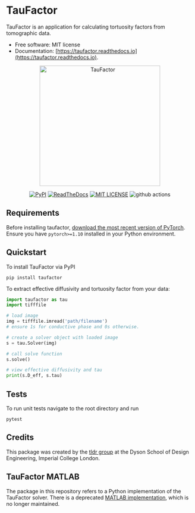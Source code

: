 # TauFactor

TauFactor is an application for calculating tortuosity factors from tomographic data.

-   Free software: MIT license
-   Documentation: [https://taufactor.readthedocs.io](https://taufactor.readthedocs.io).

<p align="center">
<img src="https://tldr-group.github.io/static/media/tau_example.685a0640.png" alt="TauFactor" width="324" height="324">
</p>
<p align="center">
<a href="https://pypi.python.org/pypi/taufactor">
        <img src="https://img.shields.io/pypi/v/taufactor.svg"
            alt="PyPI"></a>
<a href="https://taufactor.readthedocs.io/en/latest/?badge=latest">
        <img src="https://readthedocs.org/projects/taufactor/badge/?version=latest"
            alt="ReadTheDocs"></a>
<a href="https://opensource.org/licenses/MIT">
        <img src="https://img.shields.io/badge/License-MIT-yellow.svg"
            alt="MIT LICENSE"></a>
<img src="https://github.com/tldr-group/taufactor/actions/workflows/taufactor.yml/badge.svg"
        alt="github actions">

</p>

## Requirements

Before installing taufactor, [download the most recent version of PyTorch](https://pytorch.org/get-started/locally/). Ensure you have `pytorch>=1.10` installed in your Python environment.

## Quickstart

To install TauFactor via PyPI

```
pip install taufactor
```

To extract effective diffusivity and tortuosity factor from your data:

```python
import taufactor as tau
import tifffile

# load image
img = tifffile.imread('path/filename')
# ensure 1s for conductive phase and 0s otherwise.

# create a solver object with loaded image
s = tau.Solver(img)

# call solve function
s.solve()

# view effective diffusivity and tau
print(s.D_eff, s.tau)

```

## Tests

To run unit tests navigate to the root directory and run

```
pytest
```

## Credits

This package was created by the [tldr group](https://tldr-group.github.io/) at the Dyson School of Design Engineering, Imperial College London.

## TauFactor MATLAB

The package in this repository refers to a Python implementation of the TauFactor solver. There is a deprecated [MATLAB implementation](https://www.mathworks.com/matlabcentral/fileexchange/57956-taufactor), which is no longer maintained.
